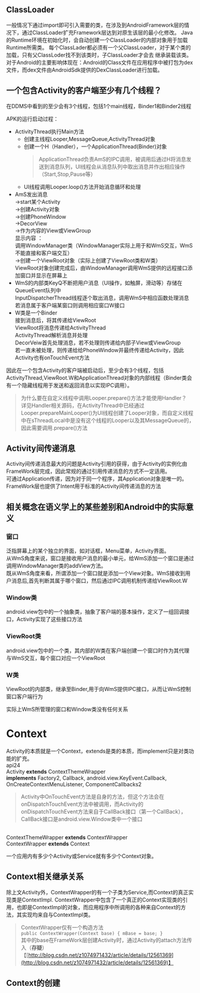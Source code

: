 ## ClassLoader ##
一般情况下通过import即可引入需要的类，在涉及到AndroidFramework层的情况下，通过ClassLoader扩充Framework层达到对原生该层的最小化修改。
Java的Runtime环境在初始化时，会自动创建一个ClassLoader的内部对象用于加载Runtime所需类。
每个ClassLader都必须有一个父ClassLoader，对于某个类的加载，只有父ClassLoder找不到该类时，子ClassLoader才会去	继承装载该类。
对于Android的主要影响体现在：Android的Class文件在应用程序中被打包为dex文件，而dex文件由AndroidSdk提供的DexClassLoader进行加载。

## 一个包含Activity的客户端至少有几个线程？ ##
在DDMS中看到的至少会有3个线程，包括1个main线程，Binder1和Binder2线程

APK的运行启动过程：



- ActivityThread执行Main方法
	- 创建主线程Looper,MessageQueue,ActivityThread对象
	- 创建一个H（Handler），一个ApplicationThread(Binder)对象	
		> ApplicationThread负责AmS的IPC调用，被调用后通过H将消息发送到消息队列，UI线程会从消息队列中取出消息并作出相应操作（Start,Stop,Pause等） 
	- UI线程调用Looper.loop()方法开始消息循环和处理
-  AmS发出消息<br/>->start某个Activity<br/>
	->创建Activity对象<br/>->创建PhoneWindow<br/>->DecorView<br/>->作为内容的View或ViewGroup<br/>显示内容 ：<br/>调用WindowManager类（WindowManager实际上用于和WmS交互，WmS不能直接和客户端交互）<br/>->创建一个ViewRoot对象（实际上创建了ViewRoot类和W类）<br/>ViewRoot对象创建完成后，由WindowManager调用WmS提供的远程接口添加窗口并显示在屏幕上
- WmS的内部类KeyQ不断把用户消息（UI操作，如触屏，滑动等）存储在QueueEvent队列中<br/>InputDispatcherThread线程逐个取出消息，调用WmS中相应函数处理消息<br/>若消息属于客户端某窗口则调用相应窗口W接口
- W类是一个Binder<br/>接到消息后，将其传递给ViewRoot<br/>ViewRoot将消息传递给ActivityThread<br/>ActivityThread解析消息并处理<br/>DecorVeiw首先处理消息，若不处理则传递给内部子View或ViewGroup<br/>若一直未被处理，则传递给给PhoneWindow并最终传递给Activity，因此Activity也有onTouchEvent方法

因此在一个包含Activity的客户端被启动后，至少会有3个线程，包括ActivityThread,ViewRoot.W和ApplicationThread对象的内部线程（Binder类会有一个隐藏线程用于发送和返回消息以实现IPC调用）。

> 为什么要在自定义线程中调用Looper.prepare()方法才能使用Handler？
><br/> 详见Handler相关源码，在ActivityThread中已经通过Looper.prepareMainLooper()为UI线程创建了Looper对象，而自定义线程中在sThreadLocal中是没有这个线程的Looper以及其MessageQueue的，因此需要调用.prepare()方法

## Activity间传递消息 ##
Activity间传递消息最大的问题是Activity引用的获得，由于Activity的实例化由FrameWork层完成，因此常规的通过引用传递消息的方式不一定适用。
<br/>可通过Application传递，因为对于同一个程序，其Application对象是唯一的。
<br/>FrameWork层也提供了Intent用于标准的Activity间传递消息的方法

## 相关概念在语义学上的某些差别和Android中的实际意义 ##
### 窗口 ###
泛指屏幕上的某个独立的界面，如对话框，Menu菜单，Activity界面。
<br/>从WmS角度来说，窗口是接收用户消息的最小单元，给WmS添加一个窗口是通过调用WindowManager类的addView方法。
<br/>既从WmS角度来看，所谓添加一个窗口就是添加一个View对象。WmS接收到用户消息后,首先判断其属于哪个窗口，然后通过IPC调用机制传递给ViewRoot.W
### Window类 ###
android.view包中的一个抽象类，抽象了客户端的基本操作，定义了一组回调接口，Activity实现了这些接口方法
### ViewRoot类 ###
android.view包中的一个类，其内部的W类在客户端创建一个窗口时作为其代理与WmS交互，每个窗口对应一个ViewRoot
### W类 ###
ViewRoot的内部类，继承至Binder,用于向WmS提供IPC接口，从而让WmS控制窗口客户端行为

实际上WmS所管理的窗口和Window类没有任何关系

# Context #
Activity的本质就是一个Context，extends是类的本质，而implement只是对类功能的扩充。
<br/>api24<br/>Activity **extends** ContextThemeWrapper 
<br/>**implements** Factory2, Callback, android.view.KeyEvent.Callback, OnCreateContextMenuListener, ComponentCallbacks2 
> Activity中OnTouchEvent方法是自身的方法，但这个方法会在onDispatchTouchEvent方法中被调用，而Activity的onDispatchTouchEvent方法来自于CallBack接口（第一个CallBack），CallBack接口是android.view.Window类中一个接口

<br/>ContextThemeWrapper **extends** ContextWrapper
<br/>ContextWrapper **extends** Context

一个应用内有多少个Activity或Service就有多少个Context对象。
## Context相关继承关系 ##
除上文Activity外，ContextWrapper的有一个子类为Service,而Context的真正实现类是ContextImpl.
ContextWrapper中包含了一个真正的Context实现类的引用，也即是ContextImpl的对象，而应用程序中所调用的各种来自Context的方法，其实现均来自与ContextImpl类。
> ContextWrapper仅有一个构造方法<br/>`public ContextWrapper(Context base) {
        mBase = base;
    }`
<br/>其中的base在FrameWork层创建Activity时，通过Activity的attach方法传入（**存疑**）
<br/>【[http://blog.csdn.net/z1074971432/article/details/12561369](http://blog.csdn.net/z1074971432/article/details/12561369)】

## Context的创建 ##
